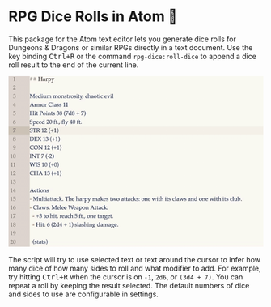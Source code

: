 # RPG Dice Rolls in Atom 🎲

This package for the Atom text editor lets you generate dice rolls for Dungeons & Dragons or similar RPGs directly in a text document. Use the key binding <kbd class="platform-all">Ctrl+R</kbd> or the command `rpg-dice:roll-dice` to append a dice roll result to the end of the current line.

![](asset/demo.gif)

The script will try to use selected text or text around the cursor to infer how many dice of how many sides to roll and what modifier to add. For example, try hitting <kbd class="platform-all">Ctrl+R</kbd> when the cursor is on `-1`, `2d6`, or `(3d4 + 7)`. You can repeat a roll by keeping the result selected. The default numbers of dice and sides to use are configurable in settings.
